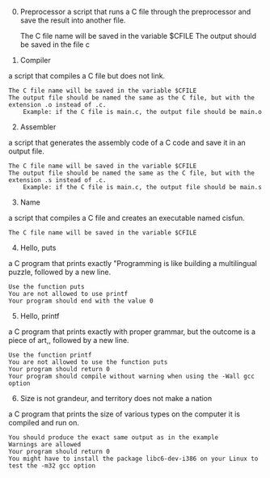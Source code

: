 0. Preprocessor 
a script that runs a C file through the preprocessor and save the result into another file.

    The C file name will be saved in the variable $CFILE
    The output should be saved in the file c

1. Compiler


a script that compiles a C file but does not link.

    The C file name will be saved in the variable $CFILE
    The output file should be named the same as the C file, but with the extension .o instead of .c.
        Example: if the C file is main.c, the output file should be main.o

2. Assembler


a script that generates the assembly code of a C code and save it in an output file.

    The C file name will be saved in the variable $CFILE
    The output file should be named the same as the C file, but with the extension .s instead of .c.
        Example: if the C file is main.c, the output file should be main.s

3. Name


a script that compiles a C file and creates an executable named cisfun.

    The C file name will be saved in the variable $CFILE

4. Hello, puts


a C program that prints exactly "Programming is like building a multilingual puzzle, followed by a new line.

    Use the function puts
    You are not allowed to use printf
    Your program should end with the value 0

5. Hello, printf


a C program that prints exactly with proper grammar, but the outcome is a piece of art,, followed by a new line.

    Use the function printf
    You are not allowed to use the function puts
    Your program should return 0
    Your program should compile without warning when using the -Wall gcc option

6. Size is not grandeur, and territory does not make a nation


a C program that prints the size of various types on the computer it is compiled and run on.

    You should produce the exact same output as in the example
    Warnings are allowed
    Your program should return 0
    You might have to install the package libc6-dev-i386 on your Linux to test the -m32 gcc option

